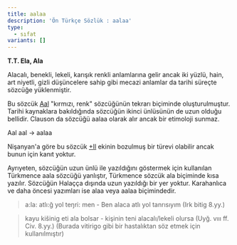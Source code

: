 ```yaml
---
title: aalaa
description: 'Ön Türkçe Sözlük : aalaa'
type:
  - sıfat
variants: []
---
```

**T.T. Ela, Ala**

Alacalı, benekli, lekeli, karışık renkli anlamlarına gelir ancak iki yüzlü, hain, art niyetli, gizli düşüncelere sahip gibi mecazi anlamlar da tarihi süreçte sözcüğe yüklenmiştir.

Bu sözcük [Aal](/pt/aal) "kırmızı, renk" sözcüğünün tekrarı biçiminde oluşturulmuştur. Tarihi kaynaklara bakıldığında sözcüğün ikinci ünlüsünün de uzun olduğu bellidir. Clauson da sözcüğü aalaa olarak alır ancak bir etimoloji sunmaz.

Aal aal -> aalaa

 Nişanyan'a göre bu sözcük [+Il](/pt/-ekler/-il) ekinin bozulmuş bir türevi olabilir ancak bunun için kanıt yoktur.

Ayrıyeten, sözcüğün uzun ünlü ile yazıldığını göstermek için kullanılan Türkmence aala sözcüğü yanlıştır, Türkmence sözcük ala biçiminde kısa yazılır. Sözcüğün Halaçça dışında uzun yazıldığı bir yer yoktur. Karahanlıca ve daha öncesi yazımları ise alaa veya aalaa biçimindedir.

> a:la: atlı:ğ yol teŋri: men - Ben alaca atlı yol tanrısıyım (Irk bitig 8.yy.)

> kayu kišinig eti ala bolsar - kişinin teni alacalı/lekeli olursa (Uyğ. vııı ff. Civ. 8.yy.) (Burada vitirigo gibi bir hastalıktan söz etmek için kullanılmıştır)
